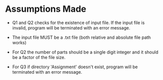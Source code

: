 # Assumptions Made

* Q1 and Q2 checks for the existence of input file. If the input file is invalid, program will be terminated with an error message.

* The input file MUST be a .txt file (both relative and absolute file path works)

* For Q2 the number of parts should be a single digit integer and it should be a factor of the file size.

* For Q3 if directory 'Assignment' doesn't exist, program will be terminated with an error message.


